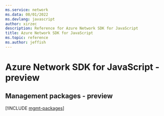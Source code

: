 ```yaml
---
ms.service: network
ms.data: 08/01/2022
ms.devlang: javascript
author: xirzec
description: Reference for Azure Network SDK for JavaScript
title: Azure Network SDK for JavaScript
ms.topic: reference
ms.author: jeffish
---
```

# Azure Network SDK for JavaScript - preview

## Management packages - preview
[!INCLUDE [mgmt-packages](network-mgmt-index.md)]